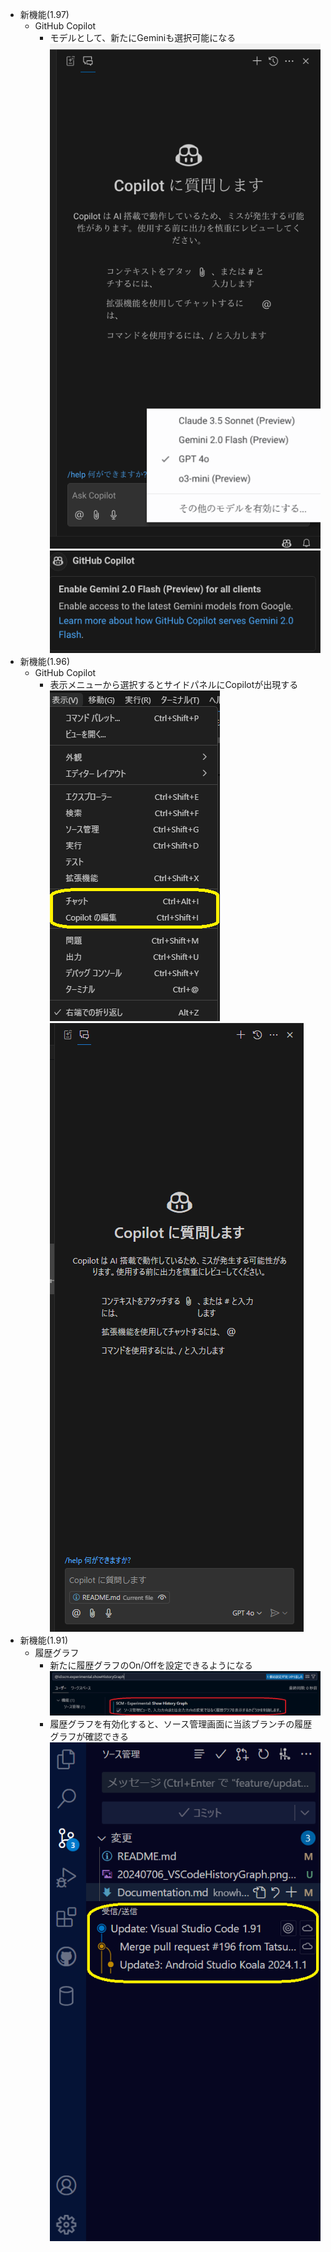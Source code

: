 - 新機能(1.97)
	- GitHub Copilot
		- モデルとして、新たにGeminiも選択可能になる<BR />
		  ![Gemini in Model Selection](/images/VisualStudioCode/20250208_Gemini_in_GitHub_Copilot_Model_Selection.png)
		  ![Gemini in GitHub Copilot](/images/VisualStudioCode/20250208_Gemini_on_GitHub_Copilot.png)
- 新機能(1.96)
	- GitHub Copilot
		- 表示メニューから選択するとサイドパネルにCopilotが出現する<BR />
			![Menu](/images/VisualStudioCode/20241220_Menu_of_GitHub_Copilot_Free.png)
			![AI Chat](/images/VisualStudioCode/20241220_GitHub_Copilot_Free.png)
- 新機能(1.91)
	- 履歴グラフ
		- 新たに履歴グラフのOn/Offを設定できるようになる
		![HistoryGraphSetting](/images/VisualStudioCode/20240706_VSCodeHistoryGraphSetting.png)
		- 履歴グラフを有効化すると、ソース管理画面に当該ブランチの履歴グラフが確認できる
		![HistoryGraph](/images/VisualStudioCode/20240706_VSCodeHistoryGraph.png)
